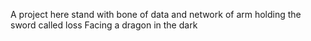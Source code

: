 A project here stand
with bone of data
and network of arm
holding the sword called loss
Facing a dragon in the dark



